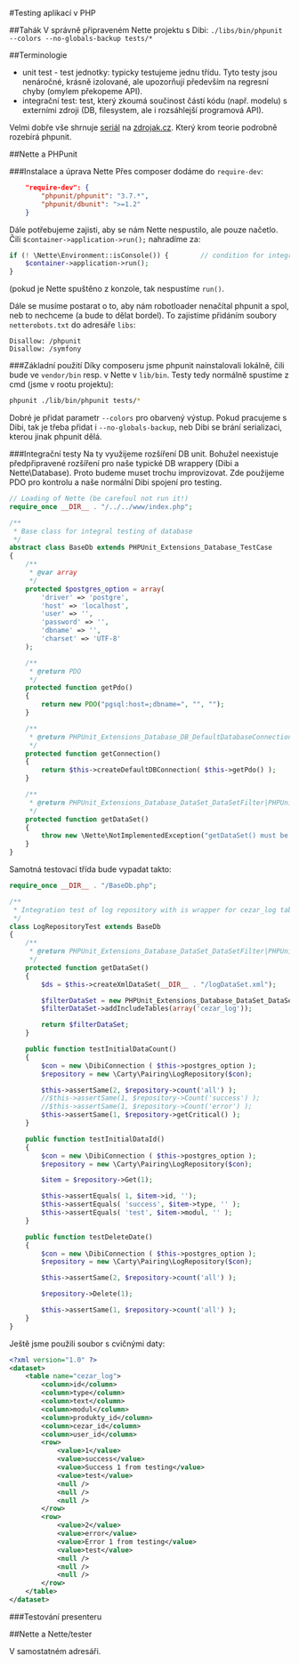 #Testing aplikací v PHP

##Tahák
V správně připraveném Nette projektu s Dibi: `./libs/bin/phpunit --colors --no-globals-backup tests/*`

##Terminologie

* unit test - test jednotky: typicky testujeme jednu třídu. Tyto testy jsou nenáročné, krásně izolované, ale upozorňují především na regresní chyby (omylem překopeme API).
* integrační test: test, který zkoumá součinost částí kódu (např. modelu) s externími zdroji (DB, filesystem, ale i rozsáhlejší programová API). 

Velmi dobře vše shrnuje [seriál](http://www.zdrojak.cz/serialy/testovani-a-tvorba-testovatelneho-kodu-v-php) na [zdrojak.cz](http://www.zdrojak.cz). Který krom teorie podrobně rozebírá phpunit.

##Nette a PHPunit

###Instalace a úprava Nette
Přes composer dodáme do `require-dev`:
```json
    "require-dev": {
        "phpunit/phpunit": "3.7.*",
        "phpunit/dbunit": ">=1.2"
    }
```

Dále potřebujeme zajisti, aby se nám Nette nespustilo, ale pouze načetlo. Čili ```$container->application->run();```
nahradíme za:

```php
if (! \Nette\Environment::isConsole()) {        // condition for integration tests
	$container->application->run();
}
```

(pokud je Nette spuštěno z konzole, tak nespustíme `run()`.

Dále se musíme postarat o to, aby nám robotloader nenačítal phpunit a spol, neb to nechceme (a bude to dělat bordel). To zajistíme přidáním soubory `netterobots.txt` do adresáře `libs`:

```
Disallow: /phpunit
Disallow: /symfony
```

###Základní použití
Díky composeru jsme phpunit nainstalovali lokálně, čili bude ve `vendor/bin` resp. v Nette v `lib/bin`. Testy tedy normálně spustíme z cmd (jsme v rootu projektu):

```bash
phpunit ./lib/bin/phpunit tests/*
```

Dobré je přidat parametr `--colors` pro obarvený výstup. Pokud pracujeme s Dibi, tak je třeba přidat i `--no-globals-backup`, neb Dibi se brání serializaci, kterou jinak phpunit dělá.

###Integrační testy
Na ty využijeme rozšíření DB unit. Bohužel neexistuje předpřipravené rozšíření pro naše typické DB wrappery (Dibi a Nette\Database). Proto budeme muset trochu improvizovat. Zde použijeme PDO pro kontrolu a naše normální Dibi spojení pro testing.

```php
// Loading of Nette (be carefoul not run it!)
require_once __DIR__ . "/../../www/index.php"; 

/**
 * Base class for integral testing of database
 */
abstract class BaseDb extends PHPUnit_Extensions_Database_TestCase
{
    /**
     * @var array
     */
    protected $postgres_option = array(
        'driver' => 'postgre',
        'host' => 'localhost',
        'user' => '',
        'password' => '',
        'dbname' => '',
        'charset' => 'UTF-8'
    );

    /**
     * @return PDO
     */
    protected function getPdo()
    {
        return new PDO("pgsql:host=;dbname=", "", "");
    }

    /**
     * @return PHPUnit_Extensions_Database_DB_DefaultDatabaseConnection|PHPUnit_Extensions_Database_DB_IDatabaseConnection
     */
    protected function getConnection()
    {
        return $this->createDefaultDBConnection( $this->getPdo() );
    }

    /**
     * @return PHPUnit_Extensions_Database_DataSet_DataSetFilter|PHPUnit_Extensions_Database_DataSet_IDataSet
     */
    protected function getDataSet()
    {
        throw new \Nette\NotImplementedException("getDataSet() must be implement");
    }
}

```

Samotná testovací třída bude vypadat takto:

```php
require_once __DIR__ . "/BaseDb.php";

/**
 * Integration test of log repository with is wrapper for cezar_log table in our DB
 */
class LogRepositoryTest extends BaseDb
{
    /**
     * @return PHPUnit_Extensions_Database_DataSet_DataSetFilter|PHPUnit_Extensions_Database_DataSet_IDataSet
     */
    protected function getDataSet()
    {
        $ds = $this->createXmlDataSet(__DIR__ . "/logDataSet.xml");

        $filterDataSet = new PHPUnit_Extensions_Database_DataSet_DataSetFilter($ds);
        $filterDataSet->addIncludeTables(array('cezar_log'));

        return $filterDataSet;
    }

    public function testInitialDataCount()
    {
        $con = new \DibiConnection ( $this->postgres_option );
        $repository = new \Carty\Pairing\LogRepository($con);

        $this->assertSame(2, $repository->count('all') );
        //$this->assertSame(1, $repository->Count('success') );
        //$this->assertSame(1, $repository->Count('error') );
        $this->assertSame(1, $repository->getCritical() );
    }

    public function testInitialDataId()
    {
        $con = new \DibiConnection ( $this->postgres_option );
        $repository = new \Carty\Pairing\LogRepository($con);

        $item = $repository->Get(1);

        $this->assertEquals( 1, $item->id, '');
        $this->assertEquals( 'success', $item->type, '' );
        $this->assertEquals( 'test', $item->modul, '' );
    }

    public function testDeleteDate()
    {
        $con = new \DibiConnection ( $this->postgres_option );
        $repository = new \Carty\Pairing\LogRepository($con);

        $this->assertSame(2, $repository->count('all') );

        $repository->Delete(1);

        $this->assertSame(1, $repository->count('all') );
    }
}

```

Ještě jsme použili soubor s cvičnými daty:
```xml
<?xml version="1.0" ?>
<dataset>
    <table name="cezar_log">
        <column>id</column>
        <column>type</column>
        <column>text</column>
        <column>modul</column>
        <column>produkty_id</column>
        <column>cezar_id</column>
        <column>user_id</column>
        <row>
            <value>1</value>
            <value>success</value>
            <value>Success 1 from testing</value>
            <value>test</value>
            <null />
            <null />
            <null />
        </row>
        <row>
            <value>2</value>
            <value>error</value>
            <value>Error 1 from testing</value>
            <value>test</value>
            <null />
            <null />
            <null />
        </row>
    </table>
</dataset>
```

###Testování presenteru

##Nette a Nette/tester

V samostatném adresáři.
